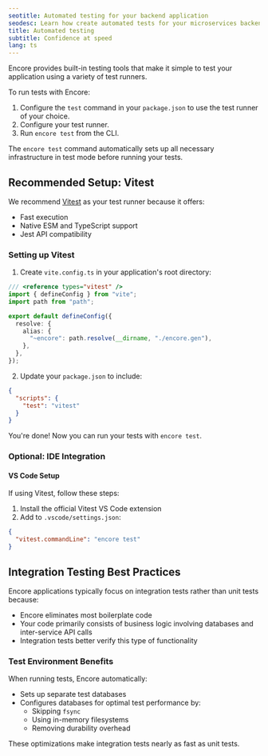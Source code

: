 ```yaml
---
seotitle: Automated testing for your backend application
seodesc: Learn how create automated tests for your microservices backend application, and run them automatically on deploy using Go and Encore.
title: Automated testing
subtitle: Confidence at speed
lang: ts
---
```


Encore provides built-in testing tools that make it simple to test your application using a variety of test runners.

To run tests with Encore:

1. Configure the `test` command in your `package.json` to use the test runner of your choice.
2. Configure your test runner.
3. Run `encore test` from the CLI.

The `encore test` command automatically sets up all necessary infrastructure in test mode before running your tests.

<GitHubLink 
    href="https://github.com/encoredev/examples/tree/main/ts/uptime" 
    desc="Uptime monitoring app with API endpoint unit tests written in Vitest." 
/>

## Recommended Setup: Vitest

We recommend [Vitest](https://vitest.dev) as your test runner because it offers:
- Fast execution
- Native ESM and TypeScript support
- Jest API compatibility

### Setting up Vitest

1. Create `vite.config.ts` in your application's root directory:

```ts
/// <reference types="vitest" />
import { defineConfig } from "vite";
import path from "path";

export default defineConfig({
  resolve: {
    alias: {
      "~encore": path.resolve(__dirname, "./encore.gen"),
    },
  },
});
```

2. Update your `package.json` to include:

```json
{
  "scripts": {
    "test": "vitest"
  }
}
```

You're done! Now you can run your tests with `encore test`.

### Optional: IDE Integration

#### VS Code Setup

If using Vitest, follow these steps:
1. Install the official Vitest VS Code extension
2. Add to `.vscode/settings.json`:

```json
{
  "vitest.commandLine": "encore test"
}
```

## Integration Testing Best Practices

Encore applications typically focus on integration tests rather than unit tests because:

- Encore eliminates most boilerplate code
- Your code primarily consists of business logic involving databases and inter-service API calls
- Integration tests better verify this type of functionality

### Test Environment Benefits

When running tests, Encore automatically:
- Sets up separate test databases
- Configures databases for optimal test performance by:
  - Skipping `fsync`
  - Using in-memory filesystems
  - Removing durability overhead

These optimizations make integration tests nearly as fast as unit tests.

